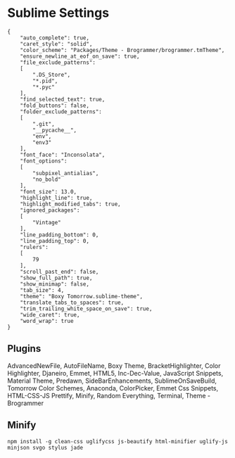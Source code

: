 # Sublime Settings
    {
        "auto_complete": true,
        "caret_style": "solid",
        "color_scheme": "Packages/Theme - Brogrammer/brogrammer.tmTheme",
        "ensure_newline_at_eof_on_save": true,
        "file_exclude_patterns":
        [
            ".DS_Store",
            "*.pid",
            "*.pyc"
        ],
        "find_selected_text": true,
        "fold_buttons": false,
        "folder_exclude_patterns":
        [
            ".git",
            "__pycache__",
            "env",
            "env3"
        ],
        "font_face": "Inconsolata",
        "font_options":
        [
            "subpixel_antialias",
            "no_bold"
        ],
        "font_size": 13.0,
        "highlight_line": true,
        "highlight_modified_tabs": true,
        "ignored_packages":
        [
            "Vintage"
        ],
        "line_padding_bottom": 0,
        "line_padding_top": 0,
        "rulers":
        [
            79
        ],
        "scroll_past_end": false,
        "show_full_path": true,
        "show_minimap": false,
        "tab_size": 4,
        "theme": "Boxy Tomorrow.sublime-theme",
        "translate_tabs_to_spaces": true,
        "trim_trailing_white_space_on_save": true,
        "wide_caret": true,
        "word_wrap": true
    }
## Plugins
AdvancedNewFile, AutoFileName, Boxy Theme, BracketHighlighter, Color Highlighter, Djaneiro, Emmet, HTML5, Inc-Dec-Value, JavaScript Snippets, Material Theme, Predawn, SideBarEnhancements, SublimeOnSaveBuild, Tomorrow Color Schemes, Anaconda, ColorPicker, Emmet Css Snippets, HTML-CSS-JS Prettify, Minify, Random Everything, Terminal, Theme - Brogrammer

## Minify
    npm install -g clean-css uglifycss js-beautify html-minifier uglify-js minjson svgo stylus jade
